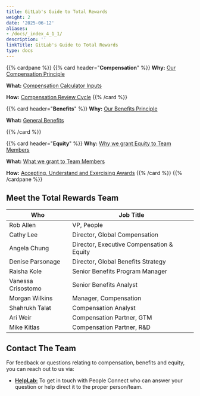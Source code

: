 ```yaml
---
title: GitLab's Guide to Total Rewards
weight: 2
date: '2025-06-12'
aliases:
- /docs/_index_4_1_1/
description: ''
linkTitle: GitLab's Guide to Total Rewards
type: docs
---
```


{{% cardpane %}}
{{% card header="**Compensation**" %}}
**Why:** [Our Compensation Principle](/handbook/total-rewards/compensation/#gitlabs-compensation-principles)

**What:** [Compensation Calculator Inputs](/handbook/total-rewards/compensation/compensation-calculator/)

**How:** [Compensation Review Cycle](/handbook/total-rewards/compensation/compensation-review-cycle/)
{{% /card %}}

{{% card header="**Benefits**" %}}
**Why:** [Our Benefits Principle](/handbook/total-rewards/benefits/#guiding-principles)

**What:** [General Benefits](/handbook/total-rewards/benefits/general-and-entity-benefits/)

{{% /card %}}

{{% card header="**Equity**" %}}
**Why:** [Why we grant Equity to Team Members](/handbook/total-rewards/stock-options/#stock-options)

**What:** [What we grant to Team Members](/handbook/total-rewards/stock-options/#stock-option-grant-levels)

**How:** [Accepting, Understand and Exercising Awards](/handbook/total-rewards/stock-options/#exercising-your-options)
{{% /card %}}
{{% /cardpane %}}

## Meet the Total Rewards Team

| Who  | Job Title |
|------|-----------|
| Rob Allen | VP, People |
| Cathy Lee | Director, Global Compensation |
| Angela Chung | Director, Executive Compensation & Equity |
| Denise Parsonage| Director, Global Benefits Strategy|
| Raisha Kole | Senior Benefits Program Manager |
| Vanessa Crisostomo | Senior Benefits Analyst |
| Morgan Wilkins | Manager, Compensation |
| Shahrukh Talat | Compensation Analyst |
| Ari Weir | Compensation Partner, GTM |
| Mike Kitlas | Compensation Partner, R&D |

## Contact The Team

For feedback or questions relating to compensation, benefits and equity, you can reach out to us via:

- **[HelpLab:](/handbook/business-technology/enterprise-applications/guides/helplab-guide/)** To get in touch with People Connect who can answer your question or help direct it to the proper person/team.
